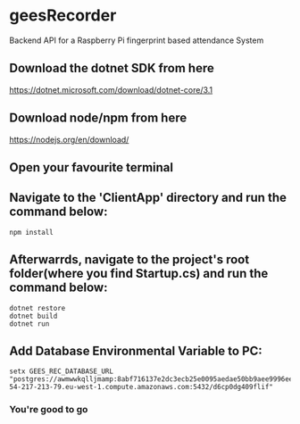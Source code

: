 # geesRecorder
Backend API for a Raspberry Pi fingerprint based attendance System

## Download the dotnet SDK from here
https://dotnet.microsoft.com/download/dotnet-core/3.1

## Download node/npm from here
https://nodejs.org/en/download/

## Open your favourite terminal

## Navigate to the 'ClientApp' directory and run the command below:
    npm install
    
## Afterwarrds, navigate to the project's root folder(where you find Startup.cs) and run the command below:
    dotnet restore
    dotnet build
    dotnet run
    
## Add Database Environmental Variable to PC:
    setx GEES_REC_DATABASE_URL "postgres://awmwwkqlljmamp:8abf716137e2dc3ecb25e0095aedae50bb9aee9996ee372531962a77ee40dcdb@ec2-54-217-213-79.eu-west-1.compute.amazonaws.com:5432/d6cp0dg409flif"
    
    
### You're good to go

 
    
